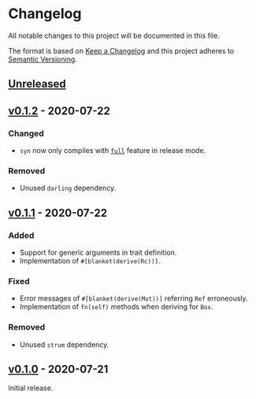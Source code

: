 # Changelog
All notable changes to this project will be documented in this file.

The format is based on [Keep a Changelog](http://keepachangelog.com/en/1.0.0/)
and this project adheres to [Semantic Versioning](http://semver.org/spec/v2.0.0.html).


## [Unreleased]
[Unreleased]: https://github.com/fastobo/fastobo/compare/v0.1.2...HEAD

## [v0.1.2] - 2020-07-22
[v0.1.2]: https://github.com/fastobo/fastobo/compare/v0.1.1...v0.1.2
### Changed
- `syn` now only compiles with [`full`](https://docs.rs/syn/latest/syn/#optional-features)
  feature in release mode.
### Removed
- Unused `darling` dependency.

## [v0.1.1] - 2020-07-22
[v0.1.1]: https://github.com/fastobo/fastobo/compare/v0.1.0...v0.1.1
### Added
- Support for generic arguments in trait definition.
- Implementation of `#[blanket(derive(Rc))]`.
### Fixed
- Error messages of `#[blanket(derive(Mut))]` referring `Ref` erroneously.
- Implementation of `fn(self)` methods when deriving for `Box`.
### Removed
- Unused `strum` dependency.

## [v0.1.0] - 2020-07-21
[v0.1.0]: https://github.com/fastobo/fastobo/compare/3e6065c9...v0.1.0
Initial release.
